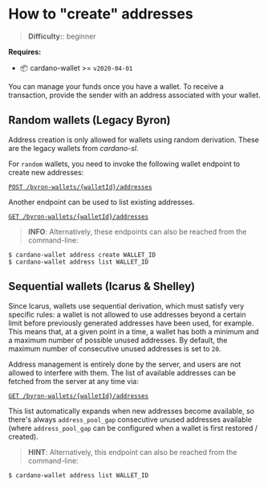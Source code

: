 How to "create" addresses
=========================

> **Difficulty:**:  beginner

**Requires:**
- 📦 cardano-wallet >= `v2020-04-01`

You can manage your funds once you have a wallet. To receive a transaction, provide the sender with an address associated with your wallet.

## Random wallets (Legacy Byron)

Address creation is only allowed for wallets using random derivation. These are the legacy wallets from _cardano-sl_.

For `random` wallets, you need to invoke the following wallet endpoint to create new addresses:

[`POST /byron-wallets/{walletId}/addresses`](https://input-output-hk.github.io/cardano-wallet/api/edge/#operation/createAddress)

Another endpoint can be used to list existing addresses.

[`GET /byron-wallets/{walletId}/addresses`](https://input-output-hk.github.io/cardano-wallet/api/edge/#operation/listByronAddresses)


> **INFO**:
Alternatively, these endpoints can also be reached from the command-line:

```
$ cardano-wallet address create WALLET_ID
$ cardano-wallet address list WALLET_ID
```

## Sequential wallets (Icarus & Shelley)

Since Icarus, wallets use sequential derivation, which must satisfy very specific rules: a wallet is not allowed to use addresses beyond a certain limit before previously generated addresses have been used, for example. This means that, at a given point in a time, a wallet has both a minimum and a maximum number of possible unused addresses. By default, the maximum number of consecutive unused addresses is set to `20`.

Address management is entirely done by the server, and users are not allowed to interfere with them. The list of available addresses can be fetched from the server at any time via:

[`GET /byron-wallets/{walletId}/addresses`](https://input-output-hk.github.io/cardano-wallet/api/edge/#operation/listByronAddresses)

This list automatically expands when new addresses become available, so there's always `address_pool_gap` consecutive unused addresses available (where `address_pool_gap` can be configured when a wallet is first restored / created).

> **HINT**:  Alternatively, this endpoint can also be reached from the command-line:

```
$ cardano-wallet address list WALLET_ID
```
